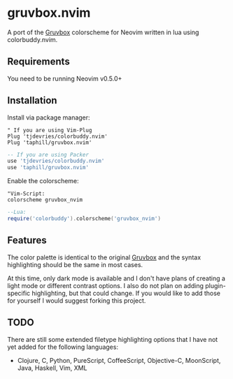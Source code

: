# gruvbox.nvim

A port of the [Gruvbox](https://github.com/morhetz/gruvbox) colorscheme for Neovim written in lua using colorbuddy.nvim.

## Requirements

You need to be running Neovim v0.5.0+

## Installation

Install via package manager:
```vim
" If you are using Vim-Plug
Plug 'tjdevries/colorbuddy.nvim'
Plug 'taphill/gruvbox.nvim'
```

```lua
-- If you are using Packer
use 'tjdevries/colorbuddy.nvim'
use 'taphill/gruvbox.nvim'
```

Enable the colorscheme:

```vim 
"Vim-Script:
colorscheme gruvbox_nvim
```

```lua
--Lua:
require('colorbuddy').colorscheme('gruvbox_nvim')
```

## Features

The color palette is identical to the original [Gruvbox](https://github.com/morhetz/gruvbox) and the syntax highlighting should be the same in most cases.

At this time, only dark mode is available and I don't have plans of creating a light mode or different contrast options. I also do not plan on adding plugin-specific highlighting, but that could change. If you would like to add those for yourself I would suggest forking this project.

## TODO

There are still some extended filetype highlighting options that I have not yet added for the following languages:

-  Clojure, C, Python, PureScript, CoffeeScript, Objective-C, MoonScript, Java, Haskell, Vim, XML